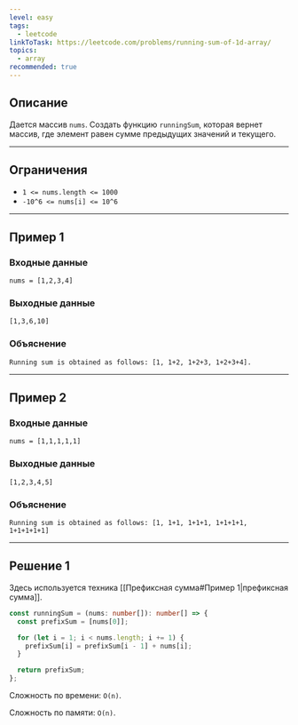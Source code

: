 ```yaml
---
level: easy
tags:
  - leetcode
linkToTask: https://leetcode.com/problems/running-sum-of-1d-array/
topics:
  - array
recommended: true
---
```

## Описание

Дается массив `nums`. Создать функцию `runningSum`, которая вернет массив, где элемент равен сумме предыдущих значений и текущего.

---
## Ограничения

- `1 <= nums.length <= 1000`
- `-10^6 <= nums[i] <= 10^6`

---

## Пример 1

### Входные данные

```
nums = [1,2,3,4]
```
### Выходные данные

```
[1,3,6,10]
```
### Объяснение

```
Running sum is obtained as follows: [1, 1+2, 1+2+3, 1+2+3+4].
```

---
## Пример 2

### Входные данные

```
nums = [1,1,1,1,1]
```
### Выходные данные

```
[1,2,3,4,5]
```
### Объяснение

```
Running sum is obtained as follows: [1, 1+1, 1+1+1, 1+1+1+1, 1+1+1+1+1]
```

---
## Решение 1

Здесь используется техника [[Префиксная сумма#Пример 1|префиксная сумма]].

```typescript
const runningSum = (nums: number[]): number[] => {
  const prefixSum = [nums[0]];

  for (let i = 1; i < nums.length; i += 1) {
    prefixSum[i] = prefixSum[i - 1] + nums[i];
  }

  return prefixSum;
};
```

Сложность по времени: `O(n)`.

Сложность по памяти: `O(n)`.

